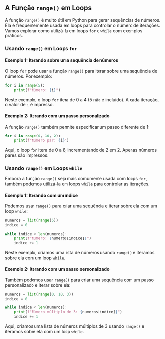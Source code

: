 ## A Função `range()` em Loops

A função `range()` é muito útil em Python para gerar sequências de números. Ela é frequentemente usada em loops para controlar o número de iterações. Vamos explorar como utilizá-la em loops `for` e `while` com exemplos práticos.

### Usando `range()` em Loops `for`

#### Exemplo 1: Iterando sobre uma sequência de números

O loop `for` pode usar a função `range()` para iterar sobre uma sequência de números. Por exemplo:

```python
for i in range(5):
    print(f"Número: {i}")
```

Neste exemplo, o loop `for` itera de 0 a 4 (5 não é incluído). A cada iteração, o valor de `i` é impresso.

#### Exemplo 2: Iterando com um passo personalizado

A função `range()` também permite especificar um passo diferente de 1:

```python
for i in range(0, 10, 2):
    print(f"Número par: {i}")
```

Aqui, o loop `for` itera de 0 a 8, incrementando de 2 em 2. Apenas números pares são impressos.

### Usando `range()` em Loops `while`

Embora a função `range()` seja mais comumente usada com loops `for`, também podemos utilizá-la em loops `while` para controlar as iterações.

#### Exemplo 1: Iterando com um índice

Podemos usar `range()` para criar uma sequência e iterar sobre ela com um loop `while`:

```python
numeros = list(range(5))
indice = 0

while indice < len(numeros):
    print(f"Número: {numeros[indice]}")
    indice += 1
```

Neste exemplo, criamos uma lista de números usando `range()` e iteramos sobre ela com um loop `while`.

#### Exemplo 2: Iterando com um passo personalizado

Também podemos usar `range()` para criar uma sequência com um passo personalizado e iterar sobre ela:

```python
numeros = list(range(0, 10, 3))
indice = 0

while indice < len(numeros):
    print(f"Número múltiplo de 3: {numeros[indice]}")
    indice += 1
```

Aqui, criamos uma lista de números múltiplos de 3 usando `range()` e iteramos sobre ela com um loop `while`.
